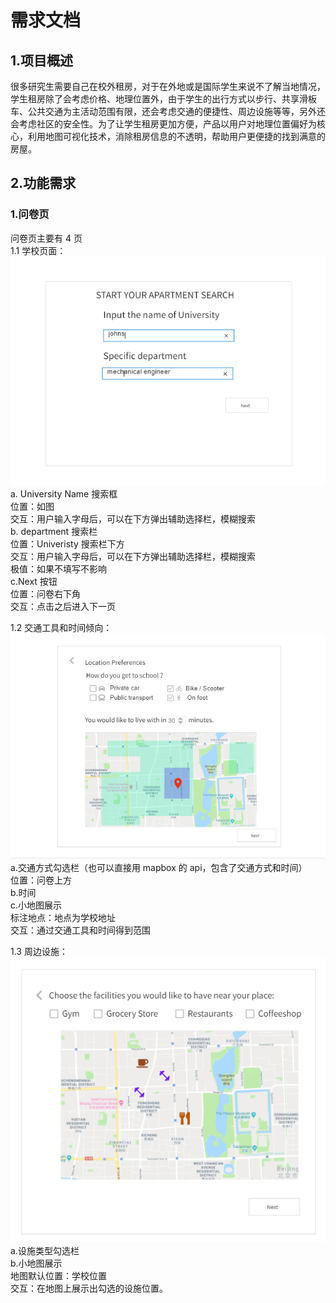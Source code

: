 # 需求文档

## 1.项目概述

很多研究生需要自己在校外租房，对于在外地或是国际学生来说不了解当地情况，学生租房除了会考虑价格、地理位置外，由于学生的出行方式以步行、共享滑板车、公共交通为主活动范围有限，还会考虑交通的便捷性、周边设施等等，另外还会考虑社区的安全性。为了让学生租房更加方便，产品以用户对地理位置偏好为核心，利用地图可视化技术，消除租房信息的不透明，帮助用户更便捷的找到满意的房屋。

## 2.功能需求

### 1.问卷页

问卷页主要有 4 页  
 1.1 学校页面：  
 ![schools](schools.png)
a. University Name 搜索框  
 位置：如图  
 交互：用户输入字母后，可以在下方弹出辅助选择栏，模糊搜索  
 b. department 搜索栏  
 位置：Univeristy 搜索栏下方  
 交互：用户输入字母后，可以在下方弹出辅助选择栏，模糊搜索  
 极值：如果不填写不影响  
 c.Next 按钮  
 位置：问卷右下角  
 交互：点击之后进入下一页

1.2 交通工具和时间倾向：  
 ![traffic](traffic.jpg)  
 a.交通方式勾选栏（也可以直接用 mapbox 的 api，包含了交通方式和时间）  
 位置：问卷上方  
 b.时间  
 c.小地图展示  
 标注地点：地点为学校地址  
 交互：通过交通工具和时间得到范围

1.3 周边设施：  
 ![facilities](facilities.png)  
 a.设施类型勾选栏  
 b.小地图展示  
 地图默认位置：学校位置  
 交互：在地图上展示出勾选的设施位置。
